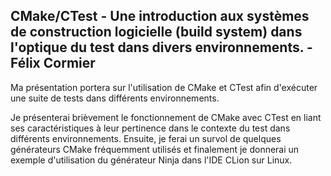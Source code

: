 ## CMake/CTest - Une introduction aux systèmes de construction logicielle (build system) dans l'optique du test dans divers environnements. - Félix Cormier

Ma présentation portera sur l'utilisation de CMake et CTest afin d'exécuter une suite de tests dans différents environnements.

Je présenterai brièvement le fonctionnement de CMake avec CTest en liant ses caractéristiques à leur pertinence dans le contexte du test dans différents environnements. Ensuite, je ferai un survol de quelques générateurs CMake fréquemment utilisés et finalement je donnerai un exemple d'utilisation du générateur Ninja dans l'IDE CLion sur Linux.

